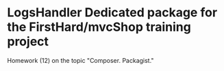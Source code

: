 # LogsHandler Dedicated package for the FirstHard/mvcShop training project
Homework (12) on the topic "Composer. Packagist."